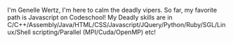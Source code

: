I'm Genelle Wertz, I'm here to calm the deadly vipers.
So far, my favorite path is Javascript on Codeschool!
My Deadly skills are in C/C++/Assembly/Java/HTML/CSS/Javascript/JQuery/Python/Ruby/SGL/Linux/Shell scripting/Parallel (MPI/Cuda/OpenMP) etc!